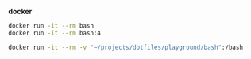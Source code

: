 **docker**
```bash
docker run -it --rm bash
docker run -it --rm bash:4

docker run -it --rm -v "~/projects/dotfiles/playground/bash":/bash
```



